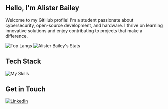 ## Hello, I'm Alister Bailey

Welcome to my GitHub profile! I'm a student passionate about cybersecurity, open-source development, and hardware. I thrive on learning innovative solutions and enjoy contributing to projects that make a difference.

![Top Langs](https://github-readme-stats.vercel.app/api/top-langs/?username=AlisterBailey&theme=dark&show_icons=true&hide_border=true&count_private=true&bg_color=00000000&layout=compact)
![Alister Bailey's Stats](https://github-readme-stats.vercel.app/api?username=AlisterBailey&theme=dark&show_icons=true&hide_border=true&count_private=true&bg_color=00000000)

<!-- 
## About Me
  - 
-->

## Tech Stack
![My Skills](https://skillicons.dev/icons?i=js,ts,html,css,react,npm,nodejs,py,docker,cloudflare)<!-- https://skillicons.dev for more --> <br>

<!--
## Achievements
  - 

## Featured Repositories
  -

-->
## Get in Touch
[![LinkedIn](https://img.shields.io/badge/LinkedIn-Connect-blue?logo=linkedin&style=for-the-badge)](https://www.linkedin.com/in/alister-bailey)

              
